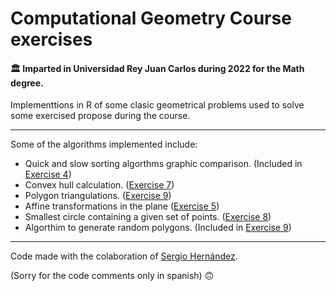 # Computational Geometry Course exercises
#### 🏛️ Imparted in Universidad Rey Juan Carlos during 2022 for the Math degree.
Implementtions in R of some clasic geometrical problems used to solve some exercised propose during the course.
- - -

Some of the algorithms implemented include:
* Quick and slow sorting algorthms graphic comparison. (Included in [Exercise 4](https://github.com/Gooonzalo/URJC-Computational-Geometry-Course/blob/master/Exercise%204%20-%20Quick%20sort%20algorithms.R))
* Convex hull calculation. ([Exercise 7](https://github.com/Gooonzalo/URJC-Computational-Geometry-Course/blob/master/Exercise%207%20-%20Convex%20hull.R))
* Polygon triangulations. ([Exercise 9](https://github.com/Gooonzalo/URJC-Computational-Geometry-Course/blob/master/Exercise%208%20-%20Min%20circles.R))
* Affine transformations in the plane ([Exercise 5](https://github.com/Gooonzalo/URJC-Computational-Geometry-Course/blob/master/Exercise%205%20-%20Affine%20transformations.R))
* Smallest circle containing a given set of points. ([Exercise 8](https://github.com/Gooonzalo/URJC-Computational-Geometry-Course/blob/master/Exercise%208%20-%20Min%20circles.R))
* Algorthim to generate random polygons. (Included in [Exercise 9](https://github.com/Gooonzalo/URJC-Computational-Geometry-Course/blob/master/Exercise%208%20-%20Min%20circles.R))

- - -
Code made with the colaboration of [Sergio Hernández](https://github.com/sergioHernandez2).

(Sorry for the code comments only in spanish) 🙃
